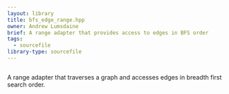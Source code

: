 ```yaml
---
layout: library
title: bfs_edge_range.hpp
owner: Andrew Lumsdaine
brief: A range adapter that provides access to edges in BFS order
tags:
  - sourcefile
library-type: sourcefile
---
```


```{index} bfs_edge_range.hpp
```

A range adapter that traverses a graph and accesses edges in breadth first search order.